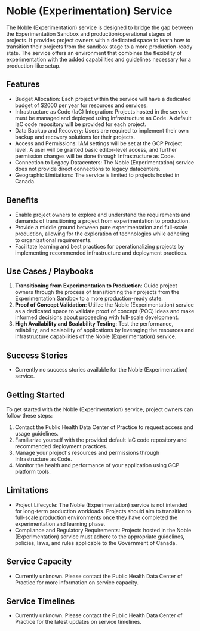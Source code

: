 # Noble (Experimentation) Service

The Noble (Experimentation) service is designed to bridge the gap between the Experimentation Sandbox and production/operational stages of projects. It provides project owners with a dedicated space to learn how to transition their projects from the sandbox stage to a more production-ready state. The service offers an environment that combines the flexibility of experimentation with the added capabilities and guidelines necessary for a production-like setup.

## Features

- Budget Allocation: Each project within the service will have a dedicated budget of $2000 per year for resources and services.
- Infrastructure as Code (IaC) Integration: Projects hosted in the service must be managed and deployed using Infrastructure as Code. A default IaC code repository will be provided for each project.
- Data Backup and Recovery: Users are required to implement their own backup and recovery solutions for their projects.
- Access and Permissions: IAM settings will be set at the GCP Project level. A user will be granted basic editor-level access, and further permission changes will be done through Infrastructure as Code.
- Connection to Legacy Datacenters: The Noble (Experimentation) service does not provide direct connections to legacy datacenters.
- Geographic Limitations: The service is limited to projects hosted in Canada.

## Benefits

- Enable project owners to explore and understand the requirements and demands of transitioning a project from experimentation to production.
- Provide a middle ground between pure experimentation and full-scale production, allowing for the exploration of technologies while adhering to organizational requirements.
- Facilitate learning and best practices for operationalizing projects by implementing recommended infrastructure and deployment practices.

## Use Cases / Playbooks

1. **Transitioning from Experimentation to Production**: Guide project owners through the process of transitioning their projects from the Experimentation Sandbox to a more production-ready state.
2. **Proof of Concept Validation**: Utilize the Noble (Experimentation) service as a dedicated space to validate proof of concept (POC) ideas and make informed decisions about proceeding with full-scale development.
3. **High Availability and Scalability Testing**: Test the performance, reliability, and scalability of applications by leveraging the resources and infrastructure capabilities of the Noble (Experimentation) service.

## Success Stories

- Currently no success stories available for the Noble (Experimentation) service.

## Getting Started

To get started with the Noble (Experimentation) service, project owners can follow these steps:

1. Contact the Public Health Data Center of Practice to request access and usage guidelines.
2. Familiarize yourself with the provided default IaC code repository and recommended deployment practices.
3. Manage your project's resources and permissions through Infrastructure as Code.
4. Monitor the health and performance of your application using GCP platform tools.

## Limitations

- Project Lifecycle: The Noble (Experimentation) service is not intended for long-term production workloads. Projects should aim to transition to full-scale production environments once they have completed the experimentation and learning phase.
- Compliance and Regulatory Requirements: Projects hosted in the Noble (Experimentation) service must adhere to the appropriate guidelines, policies, laws, and rules applicable to the Government of Canada.

## Service Capacity

- Currently unknown. Please contact the Public Health Data Center of Practice for more information on service capacity.

## Service Timelines

- Currently unknown. Please contact the Public Health Data Center of Practice for the latest updates on service timelines.
